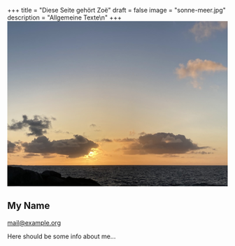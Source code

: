 +++
title = "Diese Seite gehört Zoë"
draft = false
image = "sonne-meer.jpg"
description = "Allgemeine Texte\n"
+++
![](sonne-meer.jpg)

## My Name

mail@example.org

Here should be some info about me...